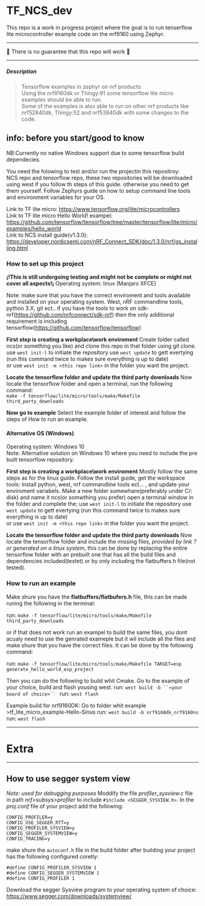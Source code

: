 # TF_NCS_dev  

This repo is a work in progress project where the goal is to run tenserflow lite microcontroller example code on the nrf9160 using Zephyr.

___

**🚧** There is no guarantee that this repo will work **🚧**
___

##### Description

> Tensorflow examples in zephyr on nrf products:  
> Using the nrf9160dk or Thingy:91 some tensorflow lite micro examples should be able to run.  
> Some of the examples is also able to run on other nrf products like nrf52840dk, Thingy:52 
> and nrf53840dk with some changes to the code.  

## info: before you start/good to know

NB:Currently no native Windows support due to some tensorflow build dependecies. 

You need the folowing to test and/or run the projectin this repositroy:  
NCS repo and tensorflow repo, these two repositories will be downloaded using west if you follow th steps of this guide. otherwise you need to get them yourself.
Follow Zephyrs guide on how to setup command line tools and environment variables for your OS.

Link to TF lite micro: https://www.tensorflow.org/lite/microcontrollers  
Link to TF lite micro Hello World! exampel: https://github.com/tensorflow/tensorflow/tree/master/tensorflow/lite/micro/examples/hello_world  
Link to NCS install guide(v1.3.0): https://developer.nordicsemi.com/nRF_Connect_SDK/doc/1.3.0/nrf/gs_installing.html  

### How to set up this project

**¡!This is still undergoing testing and might not be complete or might not cover all aspects!¡**
Operating system: linux (Manjaro XFCE)

Note: make sure that you have the correct enviroment and tools available and installed on your operating system.
West, nRF commandline tools, python 3.X, git ect.. if you have the tools to work on sdk-nrf(https://github.com/nrfconnect/sdk-nrf) then the only additional requirement is including tensorflow(https://github.com/tensorflow/tensorflow)

**First step is creating a workplace\work enviroment**
Create folder called ncs(or something you like) and clone this repo in that folder using git clone.
use ``west init-l`` to initiate the repository
use ``west update`` to gett evertying (run this command twice to makes sure everything is up to date)  
or use ``west init -m <this repo link>`` in the folder you want the project. 

**Locate the tensorflow folder and update the third party downloads**
Now locate the tensorflow folder and open a terminal, run the following command:  
``make -f tensorflow/lite/micro/tools/make/Makefile third_party_downloads``

**Now go to example**
Select the example folder of interest and follow the steps of How to run an example.


#### Alternative OS (Windows)

Operating system: Windows 10  
Note: Alternative solution on Windows 10 where you need to include the pre built tensorflow repository. 

**First step is creating a workplace\work enviroment**
Mostly follow the same steps as for the linux guide. Follow the install guide, get the workspace tools:
Install python, west, nrf commandline tools ect... , and update your enviroment variabels.
Make a new folder somewhare(preferably under C/: disk) and name it ncs(or somwthing you prefer) open a terminal window in the folder and complete the; 
use ``west init-l`` to initiate the repository
use ``west update`` to gett evertying (run this command twice to makes sure everything is up to date)  
or use ``west init -m <this repo link>`` in the folder you want the project. 

**Locate the tensorflow folder and update the third party downloads**
Now locate the tensorflow folder and include the missing files, *provided by link ? or generated on a linux system*, this can be done by replacing the entire tensorflow folder with an prebuilt one that has all the build files and dependencies included(testet) or by only including the flatbuffers.h file(not tested).


### How to run an example

Make shure you have the **flatbuffers/flatbufers.h** file, this can be made runing the following in the terminal:

run: ```make -f tensorflow/lite/micro/tools/make/Makefile third_party_downloads```  

or if that does not work run an exampel to build the same files, you dont acualy need to use the genrated exameple but it wil include all the files and make shure that you have the correct files. It can be done by the following command:

run: ```make -f tensorflow/lite/micro/tools/make/Makefile TARGET=esp generate_hello_world_esp_project```

Then you can do the following to build whit Cmake. Go to the example of your choice, build and flash yousing west.
run: ```west build -b ``<your board of choice>`` ```
run: ```west flash```

Example build for nrf9160DK:
Go to folder whit example >tf_lite_micro_example-Hello-Sinus
run: ```west build -b nrf9160dk_nrf9160ns ```
run: ```west flash```

___
# Extra
___
## How to use segger system view

*Note: used for debugging purposes*
Moddify the file *profiler_sysview.c* file in path *nrf>subsys>profiler* to include ``#include <SEGGER_SYSVIEW.h>``.
In the *proj.conf* file of your project add the following:
```
CONFIG_PROFILER=y  
CONFIG_USE_SEGGER_RTT=y  
CONFIG_PROFILER_SYSVIEW=y  
CONFIG_SEGGER_SYSTEMVIEW=y  
CONFIG_TRACING=y  
```

make shure the ```autoconf.h``` file in the build folder after building your project has the following configured coretly:

```
#define CONFIG_PROFILER_SYSVIEW 1
#define CONFIG_SEGGER_SYSTEMVIEW 1
#define CONFIG_PROFILER 1
```

Download the segger Sysview program to your operating system of choice:
 https://www.segger.com/downloads/systemview/ 
